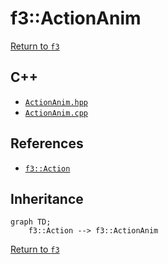 # f3::ActionAnim

[Return to `f3`](/docs/f3.md)

## C++

- [`ActionAnim.hpp`](/c++/include/ActionAnim.hpp)
- [`ActionAnim.cpp`](/c++/source/ActionAnim.cpp)

## References

- [`f3::Action`](/docs/f3/Action.md)

## Inheritance

```mermaid
graph TD;
    f3::Action --> f3::ActionAnim
```

[Return to `f3`](/docs/f3.md)